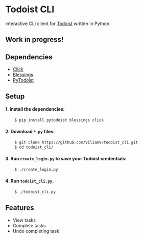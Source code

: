 # Todoist CLI
Interactive CLI client for [Todoist](http://www.todoist.com) written in Python.
## Work in progress!

## Dependencies
- [Click](http://click.pocoo.org/5/)
- [Blessings](https://github.com/erikrose/blessings)
- [PyTodoist](https://github.com/Garee/pytodoist)

## Setup
#### 1. Install the dependencies:
```bash
    $ pip install pytodoist blessings click
```
#### 2. Download `*.py` files:
```bash
    $ git clone https://github.com/ViliamV/todoist_cli.git
    $ cd todoist_cli/
```
#### 3. Run `create_login.py` to save your Todoist credentials:
```bash
    $ ./create_login.py
```
#### 4. Run `todoist_cli.py`.
```bash
    $ ./todoist_cli.py
```

## Features
- View tasks
- Complete tasks
- Undo completing task
